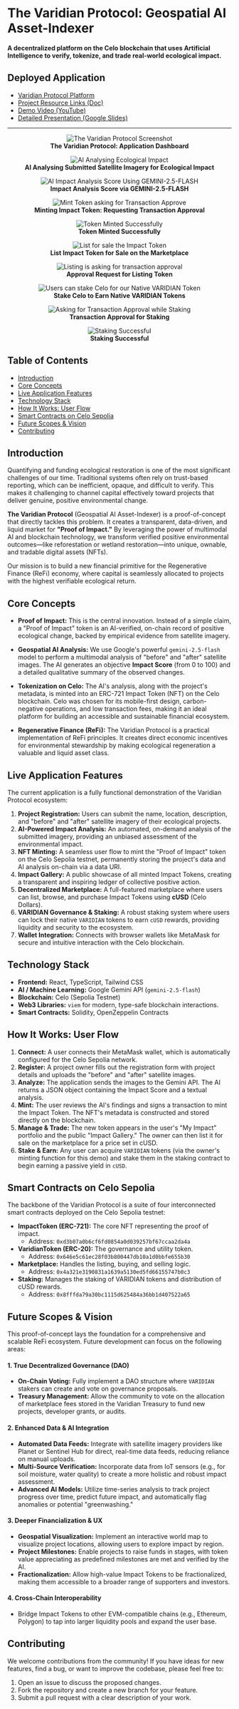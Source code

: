 
# The Varidian Protocol: Geospatial AI Asset-Indexer

**A decentralized platform on the Celo blockchain that uses Artificial Intelligence to verify, tokenize, and trade real-world ecological impact.**


## Deployed Application

- [Varidian Protocol Platform](https://varidianprotocol.netlify.app)
- [Project Resource Links (Doc)](https://docs.google.com/document/d/1LuYEuGLsqhMTdp9Ba1hmbr5spHdEZ-tK9pxYsDLjaYo/edit?usp=sharing)
- [Demo Video (YouTube)](https://youtu.be/Bf5u_bUkoYM)
- [Detailed Presentation (Google Slides)](https://docs.google.com/presentation/d/1sZJPCdeOKFFwIv_YenKzDnO3WIzv6Yf6GnBGd9Kxm-w/edit?usp=sharing)



---

<p align="center">
  <img src="varidian.png" alt="The Varidian Protocol Screenshot"/><br>
  <b>The Varidian Protocol: Application Dashboard</b>
</p>
<p align="center">
  <img src="01.png" alt="AI Analysing Ecological Impact"/><br>
  <b>AI Analysing Submitted Satellite Imagery for Ecological Impact</b>
</p>
<p align="center">
  <img src="02.png" alt="AI Impact Analysis Score Using GEMINI-2.5-FLASH"/><br>
  <b>Impact Analysis Score via GEMINI-2.5-FLASH</b>
</p>
<p align="center">
  <img src="03.png" alt="Mint Token asking for Transaction Approve"/><br>
  <b>Minting Impact Token: Requesting Transaction Approval</b>
</p>
<p align="center">
  <img src="04.png" alt="Token Minted Successfully"/><br>
  <b>Token Minted Successfully</b>
</p>
<p align="center">
  <img src="05.png" alt="List for sale the Impact Token"/><br>
  <b>List Impact Token for Sale on the Marketplace</b>
</p>
<p align="center">
  <img src="06.png" alt="Listing is asking for transaction approval"/><br>
  <b>Approval Request for Listing Token</b>
</p>
<p align="center">
  <img src="Staking.png" alt="Users can stake Celo for our Native VARIDIAN Token"/><br>
  <b>Stake Celo to Earn Native VARIDIAN Tokens</b>
</p>
<p align="center">
  <img src="07.png" alt="Asking for Transaction Approval while Staking"/><br>
  <b>Transaction Approval for Staking</b>
</p>
<p align="center">
  <img src="08.png" alt="Staking Successful"/><br>
  <b>Staking Successful</b>
</p>



## Table of Contents

- [Introduction](#introduction)
- [Core Concepts](#core-concepts)
- [Live Application Features](#live-application-features)
- [Technology Stack](#technology-stack)
- [How It Works: User Flow](#how-it-works-user-flow)
- [Smart Contracts on Celo Sepolia](#smart-contracts-on-celo-sepolia)
- [Future Scopes & Vision](#future-scopes--vision)
- [Contributing](#contributing)

## Introduction

Quantifying and funding ecological restoration is one of the most significant challenges of our time. Traditional systems often rely on trust-based reporting, which can be inefficient, opaque, and difficult to verify. This makes it challenging to channel capital effectively toward projects that deliver genuine, positive environmental change.

**The Varidian Protocol** (Geospatial AI Asset-Indexer) is a proof-of-concept that directly tackles this problem. It creates a transparent, data-driven, and liquid market for **"Proof of Impact."** By leveraging the power of multimodal AI and blockchain technology, we transform verified positive environmental outcomes—like reforestation or wetland restoration—into unique, ownable, and tradable digital assets (NFTs).

Our mission is to build a new financial primitive for the Regenerative Finance (ReFi) economy, where capital is seamlessly allocated to projects with the highest verifiable ecological return.

## Core Concepts

-   **Proof of Impact:** This is the central innovation. Instead of a simple claim, a "Proof of Impact" token is an AI-verified, on-chain record of positive ecological change, backed by empirical evidence from satellite imagery.

-   **Geospatial AI Analysis:** We use Google's powerful `gemini-2.5-flash` model to perform a multimodal analysis of "before" and "after" satellite images. The AI generates an objective **Impact Score** (from 0 to 100) and a detailed qualitative summary of the observed changes.

-   **Tokenization on Celo:** The AI's analysis, along with the project's metadata, is minted into an ERC-721 Impact Token (NFT) on the Celo blockchain. Celo was chosen for its mobile-first design, carbon-negative operations, and low transaction fees, making it an ideal platform for building an accessible and sustainable financial ecosystem.

-   **Regenerative Finance (ReFi):** The Varidian Protocol is a practical implementation of ReFi principles. It creates direct economic incentives for environmental stewardship by making ecological regeneration a valuable and liquid asset class.

## Live Application Features

The current application is a fully functional demonstration of the Varidian Protocol ecosystem:

1.  **Project Registration:** Users can submit the name, location, description, and "before" and "after" satellite imagery of their ecological projects.
2.  **AI-Powered Impact Analysis:** An automated, on-demand analysis of the submitted imagery, providing an unbiased assessment of the environmental impact.
3.  **NFT Minting:** A seamless user flow to mint the "Proof of Impact" token on the Celo Sepolia testnet, permanently storing the project's data and AI analysis on-chain via a data URI.
4.  **Impact Gallery:** A public showcase of all minted Impact Tokens, creating a transparent and inspiring ledger of collective positive action.
5.  **Decentralized Marketplace:** A full-featured marketplace where users can list, browse, and purchase Impact Tokens using **cUSD** (Celo Dollars).
6.  **VARIDIAN Governance & Staking:** A robust staking system where users can lock their native `VARIDIAN` tokens to earn `cUSD` rewards, providing liquidity and security to the ecosystem.
7.  **Wallet Integration:** Connects with browser wallets like MetaMask for secure and intuitive interaction with the Celo blockchain.

## Technology Stack

-   **Frontend:** React, TypeScript, Tailwind CSS
-   **AI / Machine Learning:** Google Gemini API (`gemini-2.5-flash`)
-   **Blockchain:** Celo (Sepolia Testnet)
-   **Web3 Libraries:** `viem` for modern, type-safe blockchain interactions.
-   **Smart Contracts:** Solidity, OpenZeppelin Contracts

## How It Works: User Flow

1.  **Connect:** A user connects their MetaMask wallet, which is automatically configured for the Celo Sepolia network.
2.  **Register:** A project owner fills out the registration form with project details and uploads the "before" and "after" satellite images.
3.  **Analyze:** The application sends the images to the Gemini API. The AI returns a JSON object containing the Impact Score and a textual analysis.
4.  **Mint:** The user reviews the AI's findings and signs a transaction to mint the Impact Token. The NFT's metadata is constructed and stored directly on the blockchain.
5.  **Manage & Trade:** The new token appears in the user's "My Impact" portfolio and the public "Impact Gallery." The owner can then list it for sale on the marketplace for a price set in cUSD.
6.  **Stake & Earn:** Any user can acquire `VARIDIAN` tokens (via the owner's minting function for this demo) and stake them in the staking contract to begin earning a passive yield in `cUSD`.

## Smart Contracts on Celo Sepolia

The backbone of the Varidian Protocol is a suite of four interconnected smart contracts deployed on the Celo Sepolia testnet:

-   **ImpactToken (ERC-721):** The core NFT representing the proof of impact.
    -   Address: `0xd3b07a0b6cf6fd0854a0d039257bf67ccaa2da4a`
-   **VaridianToken (ERC-20):** The governance and utility token.
    -   Address: `0x646e5c61ec28f03b800447db10a1d0bbfe655b30`
-   **Marketplace:** Handles the listing, buying, and selling logic.
    -   Address: `0x4a321e3190831a1639a5130ed5fd66155747b0c3`
-   **Staking:** Manages the staking of VARIDIAN tokens and distribution of cUSD rewards.
    -   Address: `0x8fffda79a30bc1115d625484a36bb1d407522a65`

## Future Scopes & Vision

This proof-of-concept lays the foundation for a comprehensive and scalable ReFi ecosystem. Future development can focus on the following areas:

#### 1. True Decentralized Governance (DAO)
-   **On-Chain Voting:** Fully implement a DAO structure where `VARIDIAN` stakers can create and vote on governance proposals.
-   **Treasury Management:** Allow the community to vote on the allocation of marketplace fees stored in the Varidian Treasury to fund new projects, developer grants, or audits.

#### 2. Enhanced Data & AI Integration
-   **Automated Data Feeds:** Integrate with satellite imagery providers like Planet or Sentinel Hub for direct, real-time data feeds, reducing reliance on manual uploads.
-   **Multi-Source Verification:** Incorporate data from IoT sensors (e.g., for soil moisture, water quality) to create a more holistic and robust impact assessment.
-   **Advanced AI Models:** Utilize time-series analysis to track project progress over time, predict future impact, and automatically flag anomalies or potential "greenwashing."

#### 3. Deeper Financialization & UX
-   **Geospatial Visualization:** Implement an interactive world map to visualize project locations, allowing users to explore impact by region.
-   **Project Milestones:** Enable projects to raise funds in stages, with token value appreciating as predefined milestones are met and verified by the AI.
-   **Fractionalization:** Allow high-value Impact Tokens to be fractionalized, making them accessible to a broader range of supporters and investors.

#### 4. Cross-Chain Interoperability
-   Bridge Impact Tokens to other EVM-compatible chains (e.g., Ethereum, Polygon) to tap into larger liquidity pools and expand the user base.

## Contributing

We welcome contributions from the community! If you have ideas for new features, find a bug, or want to improve the codebase, please feel free to:

1.  Open an issue to discuss the proposed changes.
2.  Fork the repository and create a new branch for your feature.
3.  Submit a pull request with a clear description of your work.

